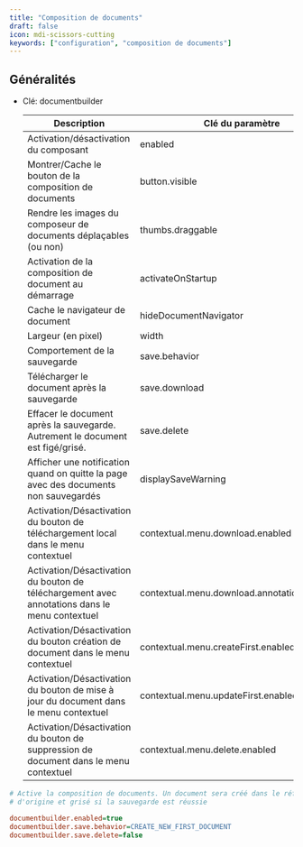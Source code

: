 ```yaml
---
title: "Composition de documents"
draft: false
icon: mdi-scissors-cutting
keywords: ["configuration", "composition de documents"]
---
```


## Généralités

- Clé: documentbuilder

    | Description                                                                                   | Clé du paramètre                             | Type    |
    | --------------------------------------------------------------------------------------------- | -------------------------------------------- | ------- |
    | Activation/désactivation du composant                                                         | enabled                                      | Booléen |
    | Montrer/Cache le bouton de la composition de documents                                        | button.visible                               | Booléen |
    | Rendre les images du composeur de documents déplaçables (ou non)                              | thumbs.draggable                             | Booléen |
    | Activation de la composition de document au démarrage                                         | activateOnStartup                            | Booléen |
    | Cache le navigateur de document                                                               | hideDocumentNavigator                        | Booléen |
    | Largeur (en pixel)                                                                            | width                                        | Entier  |
    | Comportement de la sauvegarde                                                                 | save.behavior                                | Texte   |
    | Télécharger le document après la sauvegarde                                                   | save.download                                | Booléen |
    | Effacer le document après la sauvegarde. Autrement le document est figé/grisé.                | save.delete                                  | Booléen |
    | Afficher une notification quand on quitte la page avec des documents non sauvegardés          | displaySaveWarning                           | Booléen |
    | Activation/Désactivation du bouton de téléchargement local dans le menu contextuel            | contextual.menu.download.enabled             | Booléen |
    | Activation/Désactivation du bouton de téléchargement avec annotations dans le menu contextuel | contextual.menu.download.annotations.enabled | Booléen |
    | Activation/Désactivation du bouton création de document dans le menu contextuel               | contextual.menu.createFirst.enabled          | Booléen |
    | Activation/Désactivation du bouton de mise à jour du document dans le menu contextuel         | contextual.menu.updateFirst.enabled          | Booléen |
    | Activation/Désactivation du bouton de suppression de document dans le menu contextuel         | contextual.menu.delete.enabled               | Booléen |


```cfg
# Active la composition de documents. Un document sera créé dans le référentiel
# d'origine et grisé si la sauvegarde est réussie

documentbuilder.enabled=true
documentbuilder.save.behavior=CREATE_NEW_FIRST_DOCUMENT
documentbuilder.save.delete=false
```

